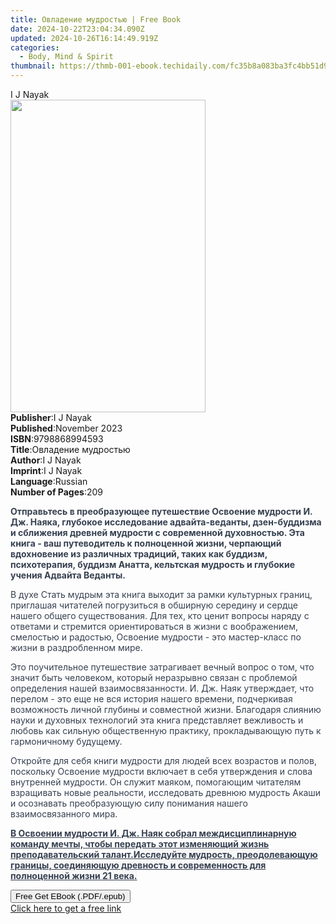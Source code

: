```yaml
---
title: Овладение мудростью | Free Book
date: 2024-10-22T23:04:34.090Z
updated: 2024-10-26T16:14:49.919Z
categories:
  - Body, Mind & Spirit
thumbnail: https://thmb-001-ebook.techidaily.com/fc35b8a083ba3fc4bb51d98a0fdfb47c78af14a3ac467d27a6a2f62349b507ff.jpg
---
```

<main id="book-container">
  <div class="flex flex-col">
    <div class="book-brief flex-1 py-6 px-4 sm:p-6 md:py-10 md:px-8">
      <!-- brief-->
      <div class="book-brief-main">I J Nayak</div>
    </div>
    <div
      class="book-meta-info flex-1 grid gap-4 col-start-1 col-end-3 row-start-1 sm:mb-6 sm:grid-cols-4 lg:gap-6 lg:col-start-2 lg:row-end-6 lg:row-span-6 lg:mb-0"
    >
      <div
        class="book-meta-info-left place-content-center mt-4 p-4 text-sm leading-6 col-start-2 col-span-2 dark:text-slate-400"
      >
        <img
          class="w-full h-500 object-cover rounded-lg sm:h-255 sm:col-span-2 lg:col-span-full"
          src="https://img-001-ebook.techidaily.com/0f35c0888579532fb7acdbd77de335d7e211d89d0718689412ebe6ead296a6d9.jpg"
          alt=""
          width="312"
          height="500"
        />
      </div>
      <div
        class="book-meta-info-right mt-2 col-start-1 row-start-2 col-span-3 self-center"
      >
        <!-- meta data  -->
        <div class="flex flex-col px-4 md:px-8">
          <div class="flex-1">
            <strong>Publisher</strong>:<span class="px-2">I J Nayak</span>
          </div>
          <div class="flex-1">
            <strong>Published</strong>:<span class="px-2">November 2023</span>
          </div>
          <div class="flex-1">
            <strong>ISBN</strong>:<span class="px-2">9798868994593</span>
          </div>
          <div class="flex-1">
            <strong>Title</strong>:<span class="px-2">Овладение мудростью</span>
          </div>
          <div class="flex-1">
            <strong>Author</strong>:<span class="px-2">I J Nayak</span>
          </div>
          <div class="flex-1">
            <strong>Imprint</strong>:<span class="px-2">I J Nayak</span>
          </div>
          <div class="flex-1">
            <strong>Language</strong>:<span class="px-2">Russian</span>
          </div>
          <div class="flex-1">
            <strong>Number of Pages</strong>:<span class="px-2">209</span>
          </div>
        </div>
      </div>
    </div>
    <div class="book-description flex-1 py-6 px-4 sm:p-6 md:py-10 md:px-8">
      <div class="book-description-main">
        <div accordion-content="" id="description">
          <p>
            <strong
              style="color: rgb(55, 65, 81); background-color: rgba(0, 0, 0, 0)"
              >Отправьтесь в преобразующее путешествие Освоение мудрости И. Дж.
              Наяка, глубокое исследование адвайта-веданты, дзен-буддизма и
              сближения древней мудрости с современной духовностью. Эта книга -
              ваш путеводитель к полноценной жизни, черпающий вдохновение из
              различных традиций, таких как буддизм, психотерапия, буддизм
              Анатта, кельтская мудрость и глубокие учения Адвайта
              Веданты.</strong
            >
          </p>
          <p>
            <span
              style="color: rgb(55, 65, 81); background-color: rgba(0, 0, 0, 0)"
              >В духе Стать мудрым эта книга выходит за рамки культурных границ,
              приглашая читателей погрузиться в обширную середину и сердце
              нашего общего существования. Для тех, кто ценит вопросы наряду с
              ответами и стремится ориентироваться в жизни с воображением,
              смелостью и радостью, Освоение мудрости - это мастер-класс по
              жизни в раздробленном мире.</span
            >
          </p>
          <p>
            <span
              style="color: rgb(55, 65, 81); background-color: rgba(0, 0, 0, 0)"
              >Это поучительное путешествие затрагивает вечный вопрос о том, что
              значит быть человеком, который неразрывно связан с проблемой
              определения нашей взаимосвязанности. И. Дж. Наяк утверждает, что
              перелом - это еще не вся история нашего времени, подчеркивая
              возможность личной глубины и совместной жизни. Благодаря слиянию
              науки и духовных технологий эта книга представляет вежливость и
              любовь как сильную общественную практику, прокладывающую путь к
              гармоничному будущему.</span
            >
          </p>
          <p>
            <span
              style="color: rgb(55, 65, 81); background-color: rgba(0, 0, 0, 0)"
              >Откройте для себя книги мудрости для людей всех возрастов и
              полов, поскольку Освоение мудрости включает в себя утверждения и
              слова внутренней мудрости. Он служит маяком, помогающим читателям
              взращивать новые реальности, исследовать древнюю мудрость Акаши и
              осознавать преобразующую силу понимания нашего взаимосвязанного
              мира.</span
            >
          </p>
          <p>
            <strong
              style="color: rgb(55, 65, 81); background-color: rgba(0, 0, 0, 0)"
              ><u
                >В Освоении мудрости И. Дж. Наяк собрал междисциплинарную
                команду мечты, чтобы передать этот изменяющий жизнь
                преподавательский талант.</u
              ></strong
            ><strong
              style="
                color: rgb(55, 65, 81);
                background-color: rgb(247, 247, 248);
              "
              ><u
                >Исследуйте мудрость, преодолевающую границы, соединяющую
                древность и современность для полноценной жизни 21 века.</u
              ></strong
            >
          </p>
        </div>
        <div class="accordion-fader"></div>
      </div>
    </div>
    <div class="book-excerpts flex-1 py-6 px-4 sm:p-6 md:py-10 md:px-8"></div>
    <div
      class="book-about-author flex-1 py-6 px-4 sm:p-6 md:py-10 md:px-8"
    ></div>
    <div class="book-free-get flex-1 py-6 px-4 sm:p-6 md:py-10 md:px-8">
      <button
        id="btn-free-get"
        class="bg-blue-500 hover:bg-blue-700 text-white font-bold py-2 px-4 rounded"
      >
        Free Get EBook (.PDF/.epub)
      </button>
      <div id="countdown-display" class="px-2 text-lg mt-2"></div>
      <a
        id="free-link"
        class="hidden bg-blue-500 hover:bg-blue-700 text-white font-bold py-2 px-4 rounded"
        href="https://www.ebooks.com/en-us/book/211252857/ebook/i-j-nayak/"
        target="_blank"
        >Click here to get a free link</a
      >
    </div>
    <script>
      let countdownTime = 0;
      let countdownInterval = null;
      document
        .getElementById('btn-free-get')
        .addEventListener('click', startCountdown);
      function startCountdown() {
        countdownTime = new Date().getTime() + 60000 * 3;
        countdownInterval = setInterval(updateCountdown, 1000);
        document.getElementById('btn-free-get').disabled = true;
        document
          .getElementById('btn-free-get')
          .classList.add('bg-gray-500', 'cursor-not-allowed');
      }
      function updateCountdown() {
        let currentTime = new Date().getTime();
        let timeLeft = countdownTime - currentTime;
        let secondsLeft = Math.floor(timeLeft / 1000);
        document.getElementById('countdown-display').innerHTML =
          `Remaining time: ${secondsLeft} seconds.`;
        if (secondsLeft <= 0) {
          clearInterval(countdownInterval);
          document.getElementById('btn-free-get').classList.add('hidden');
          document.getElementById('free-link').classList.remove('hidden');
          document.getElementById('countdown-display').innerHTML = '';
        }
      }
    </script>
  </div>
</main>

<ins class="adsbygoogle"
      style="display:block"
      data-ad-client="ca-pub-7571918770474297"
      data-ad-slot="8358498916"
      data-ad-format="auto"
      data-full-width-responsive="true"></ins>
    